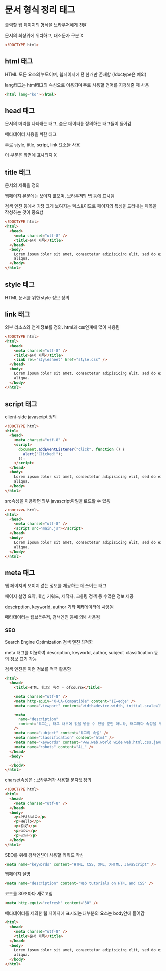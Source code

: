 # 문서 형식 정리 태그

출력할 웹 페이지의 형식을 브라우저에게 전달

문서의 최상위에 위치하고, 대소문자 구분 X

```html
<!DOCTYPE html>
```

## html 태그

HTML 모든 요소의 부모이며, 웹페이지에 단 한개만 존재함 (!doctype은 예외)

lang태그는 html태그의 속성으로 이용되며 주로 사용할 언어를 지정해줄 때 사용

```html
<html lang="ko"></html>
```

## head 태그

문서의 머리를 나타내는 태그, 숨은 데이터를 정의하는 태그들이 들어감

메타데이터 사용을 위한 태그

주로 style, title, script, link 요소들 사용

이 부분은 화면에 표시되지 X

## title 태그

문서의 제목을 정의

웹페이지 본문에는 보이지 않으며, 브라우저의 탭 등에 표시됨

검색 엔진 등에서 가장 크게 보여지는 텍스트이므로 페이지의 특성을 드러내는 제목을 작성하는 것이 중요함

```html
<!DOCTYPE html>
<html>
  <head>
    <meta charset="utf-8" />
    <title>문서 제목</title>
  </head>
  <body>
    Lorem ipsum dolor sit amet, consectetur adipisicing elit, sed do eiusmod tempor incididunt ut labore et dolore magna
    aliqua.
  </body>
</html>
```

## style 태그

HTML 문서를 위한 style 정보 정의

## link 태그

외부 리소스와 연계 정보를 정의. html과 css연계에 많이 사용됨

```html
<!DOCTYPE html>
<html>
  <head>
    <meta charset="utf-8" />
    <title>문서 제목</title>
    <link rel="stylesheet" href="style.css" />
  </head>
  <body>
    Lorem ipsum dolor sit amet, consectetur adipisicing elit, sed do eiusmod tempor incididunt ut labore et dolore magna
    aliqua.
  </body>
</html>
```

## script 태그

client-side javascript 정의

```html
<!DOCTYPE html>
<html>
  <head>
    <meta charset="utf-8" />
    <script>
      document.addEventListener("click", function () {
        alert("Clicked!");
      });
    </script>
  </head>
  <body>
    Lorem ipsum dolor sit amet, consectetur adipisicing elit, sed do eiusmod tempor incididunt ut labore et dolore magna
    aliqua.
  </body>
</html>
```

src속성을 이용하면 외부 javascript파일을 로드할 수 있음

```html
<!DOCTYPE html>
<html>
  <head>
    <meta charset="utf-8" />
    <script src="main.js"></script>
  </head>
  <body>
    Lorem ipsum dolor sit amet, consectetur adipisicing elit, sed do eiusmod tempor incididunt ut labore et dolore magna
    aliqua.
  </body>
</html>
```

## meta 태그

웹 페이지의 보이지 않는 정보를 제공하는 데 쓰이는 태그

페이지 설명 요약, 핵심 키워드, 제작자, 크롤링 정책 등 수많은 정보 제공

descirpttion, keyworld, author 기타 메타데이터에 사용됨

메타데이터는 웹브라우저, 검색엔진 등에 의해 사용됨

### SEO

Search Engine Optimization 검색 엔진 최척화

meta 태그를 이용하여 description, keyworld, author, subject, classification 등의 정보 표기 가능

검색 엔진은 이런 정보를 적극 활용함

```html
<html>
  <head>
    <title>HTML 태그의 속성 - ofcourse</title>

    <meta charset="utf-8" />
    <meta http-equiv="X-UA-Compatible" content="IE=edge" />
    <meta name="viewport" content="width=device-width, initial-scale=1" />

    <meta
      name="description"
      content="태그는, 태그 내부에 값을 넣을 수 있을 뿐만 아니라, 태그마다 속성을 부여할 수 있습니다."
    />
    <meta name="subject" content="태그의 속성" />
    <meta name="classification" content="html" />
    <meta name="keywords" content="www,web,world wide web,html,css,javascript" />
    <meta name="robots" content="ALL" />
  </head>
  <body>
    ...
  </body>
</html>
```

charset속성은 : 브라우저가 사용할 문자셋 정의

```html
<!DOCTYPE html>
<html>
  <head>
    <meta charset="utf-8" />
  </head>
  <body>
    <p>안녕하세요</p>
    <p>Hello</p>
    <p>你好</p>
    <p>שלום</p>
    <p>สวัสดี</p>
  </body>
</html>
```

SEO를 위해 검색엔진이 사용할 키워드 작성

```html
<meta name="keywords" content="HTML, CSS, XML, XHTML, JavaScript" />
```

웹페이지 설명

```html
<meta name="description" content="Web tutorials on HTML and CSS" />
```

코드를 30초마다 새로고침

```html
<meta http-equiv="refresh" content="30" />
```

메타데이터를 제외한 웹 페이지에 표시되는 대부분의 요소는 body안에 들어감

```html
<html>
  <head>
    <meta charset="utf-8" />
    <title>문서 제목</title>
  </head>
  <body>
    Lorem ipsum dolor sit amet, consectetur adipisicing elit, sed do eiusmod tempor incididunt ut labore et dolore magna
    aliqua.
  </body>
</html>
```
